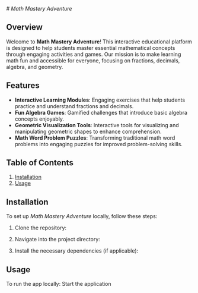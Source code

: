 _# Math Mastery Adventure_

## Overview
Welcome to **Math Mastery Adventure**! This interactive educational platform is designed to help students master essential mathematical concepts through engaging activities and games. Our mission is to make learning math fun and accessible for everyone, focusing on fractions, decimals, algebra, and geometry.

## Features
- **Interactive Learning Modules**: Engaging exercises that help students practice and understand fractions and decimals.
- **Fun Algebra Games**: Gamified challenges that introduce basic algebra concepts enjoyably.
- **Geometric Visualization Tools**: Interactive tools for visualizing and manipulating geometric shapes to enhance comprehension.
- **Math Word Problem Puzzles**: Transforming traditional math word problems into engaging puzzles for improved problem-solving skills.

## Table of Contents
1. [Installation](#installation)
2. [Usage](#usage)

## Installation
To set up _Math Mastery Adventure_ locally, follow these steps:

1. Clone the repository:

2. Navigate into the project directory:

3. Install the necessary dependencies (if applicable):

## Usage
To run the app locally:
 Start the application
